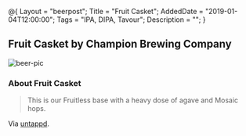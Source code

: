 @{ 
 Layout = "beerpost"; 
 Title = "Fruit Casket"; 
 AddedDate = "2019-01-04T12:00:00"; 
 Tags = "IPA, DIPA, Tavour"; 
 Description = ""; 
 } 
 

## Fruit Casket by Champion Brewing Company

![beer-pic]

### About Fruit Casket

> This is our Fruitless base with a heavy dose of agave and Mosaic hops.

Via [untappd][untappd-url].

[untappd-url]: <https://untappd.com/b/champion-brewing-company-fruit-casket/1833271>
[beer-pic]: https://jasonpowley.com/assets/img/2019-01-04-fruit-casket.jpeg "Fruit Casket by Champion Brewing Company"
